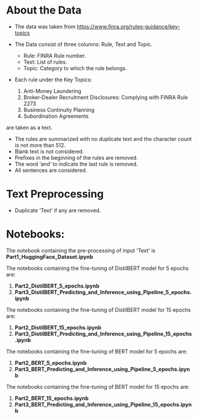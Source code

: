 # About the Data

* The data was taken from https://www.finra.org/rules-guidance/key-topics 

* The Data consist of three columns: Rule, Text and Topic.
  - Rule: FINRA Rule number. 
  - Text: List of rules.
  - Topic: Category to which the rule belongs.

* Each rule under the Key Topics:<br>

  1. Anti-Money Laundering
  2. Broker-Dealer Recruitment Disclosures: Complying with FINRA Rule 2273
  3. Business Continuity Planning
  4. Subordination Agreements 

are taken as a text.

* The rules are summarized with no duplicate text and the character count is not more than 512.
* Blank text is not considered.
* Prefixes in the beginning of the rules are removed.
* The word ‘and’ to indicate the last rule is removed.
* All sentences are considered.

# Text Preprocessing

* Duplicate ‘Text’ if any are removed.

# Notebooks:

The notebook containing the pre-processing of input 'Text' is **Part1_HuggingFace_Dataset.ipynb**

The notebooks containing the fine-tuning of DistilBERT model for 5 epochs are:

1.  **Part2_DistilBERT_5_epochs.ipynb**
2.  **Part3_DistilBERT_Predicting_and_Inference_using_Pipeline_5_epochs.ipynb**

The notebooks containing the fine-tuning of DistilBERT model for 15 epochs are:

1.  **Part2_DistilBERT_15_epochs.ipynb**
2.  **Part3_DistilBERT_Predicting_and_Inference_using_Pipeline_15_epochs.ipynb**

The notebooks containing the fine-tuning of BERT model for 5 epochs are:

1.  **Part2_BERT_5_epochs.ipynb**
2.  **Part3_BERT_Predicting_and_Inference_using_Pipeline_5_epochs.ipynb**

The notebooks containing the fine-tuning of BERT model for 15 epochs are:

1.  **Part2_BERT_15_epochs.ipynb**
2.  **Part3_BERT_Predicting_and_Inference_using_Pipeline_15_epochs.ipynb**
